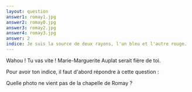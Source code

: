 ```yaml
---
layout: question
answer1: romay1.jpg
answer2: romay0.jpg
answer3: romay2.jpg
answer4: romay3.jpg
answer: 2
indice: Je suis la source de deux rayons, l'un bleu et l'autre rouge.
---
```

Wahou ! Tu vas vite ! Marie-Marguerite Auplat serait fière de toi.

Pour avoir ton indice, il faut d'abord répondre à cette question :

Quelle photo ne vient pas de la chapelle de Romay ?
